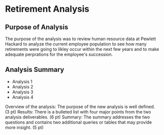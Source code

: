 # Retirement Analysis

## Purpose of Analysis

The purpose of the analysis was to review human resource data at Pewlett Hackard to analyze the current employee population to see how many retirements were going to likley occur within the next few years and to make adequate perprations for the employee's succession.


## Analysis Summary

* Analysis 1
* Analysis 2
* Analysis 3
* Analysis 4




Overview of the analysis:
The purpose of the new analysis is well defined. (3 pt)
Results:
There is a bulleted list with four major points from the two analysis deliverables. (6 pt)
Summary:
The summary addresses the two questions and contains two additional queries or tables that may provide more insight. (5 pt)
